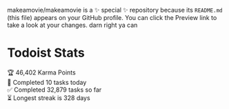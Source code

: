 makeamovie/makeamovie is a ✨ special ✨ repository because its `README.md` (this file) appears on your GitHub profile.
You can click the Preview link to take a look at your changes. darn right ya can

# Todoist Stats

<!-- TODO-IST:START -->
🏆  46,402 Karma Points           
🌸  Completed 10 tasks today           
✅  Completed 32,879 tasks so far           
⏳  Longest streak is 328 days
<!-- TODO-IST:END -->